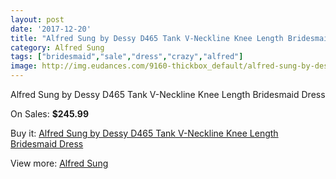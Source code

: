 ```yaml
---
layout: post
date: '2017-12-20'
title: "Alfred Sung by Dessy D465 Tank V-Neckline Knee Length Bridesmaid Dress"
category: Alfred Sung
tags: ["bridesmaid","sale","dress","crazy","alfred"]
image: http://img.eudances.com/9160-thickbox_default/alfred-sung-by-dessy-d465-tank-v-neckline-knee-length-bridesmaid-dress.jpg
---
```

Alfred Sung by Dessy D465 Tank V-Neckline Knee Length Bridesmaid Dress

On Sales: **$245.99**
<a href="https://www.eudances.com/en/alfred-sung/3076-alfred-sung-by-dessy-d465-tank-v-neckline-knee-length-bridesmaid-dress.html"><amp-img layout="responsive" width="600" height="600" src="//img.eudances.com/9160-thickbox_default/alfred-sung-by-dessy-d465-tank-v-neckline-knee-length-bridesmaid-dress.jpg" alt="Alfred Sung by Dessy D465 Tank V-Neckline Knee Length Bridesmaid Dress 0" /></a>
<a href="https://www.eudances.com/en/alfred-sung/3076-alfred-sung-by-dessy-d465-tank-v-neckline-knee-length-bridesmaid-dress.html"><amp-img layout="responsive" width="600" height="600" src="//img.eudances.com/9163-thickbox_default/alfred-sung-by-dessy-d465-tank-v-neckline-knee-length-bridesmaid-dress.jpg" alt="Alfred Sung by Dessy D465 Tank V-Neckline Knee Length Bridesmaid Dress 1" /></a>
<a href="https://www.eudances.com/en/alfred-sung/3076-alfred-sung-by-dessy-d465-tank-v-neckline-knee-length-bridesmaid-dress.html"><amp-img layout="responsive" width="600" height="600" src="//img.eudances.com/9162-thickbox_default/alfred-sung-by-dessy-d465-tank-v-neckline-knee-length-bridesmaid-dress.jpg" alt="Alfred Sung by Dessy D465 Tank V-Neckline Knee Length Bridesmaid Dress 2" /></a>
<a href="https://www.eudances.com/en/alfred-sung/3076-alfred-sung-by-dessy-d465-tank-v-neckline-knee-length-bridesmaid-dress.html"><amp-img layout="responsive" width="600" height="600" src="//img.eudances.com/9161-thickbox_default/alfred-sung-by-dessy-d465-tank-v-neckline-knee-length-bridesmaid-dress.jpg" alt="Alfred Sung by Dessy D465 Tank V-Neckline Knee Length Bridesmaid Dress 3" /></a>

Buy it: [Alfred Sung by Dessy D465 Tank V-Neckline Knee Length Bridesmaid Dress](https://www.eudances.com/en/alfred-sung/3076-alfred-sung-by-dessy-d465-tank-v-neckline-knee-length-bridesmaid-dress.html "Alfred Sung by Dessy D465 Tank V-Neckline Knee Length Bridesmaid Dress")

View more: [Alfred Sung](https://www.eudances.com/en/52-alfred-sung "Alfred Sung")